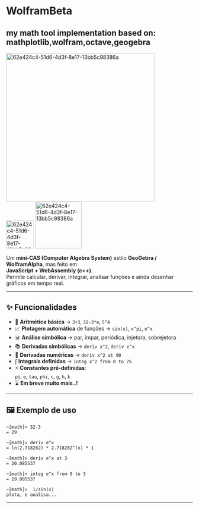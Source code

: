 # WolframBeta
## my math tool implementation based on: mathplotlib,wolfram,octave,geogebra

<img width="400" height="400" alt="62e424c4-51d6-4d3f-8e17-13bb5c98386a" src="https://github.com/user-attachments/assets/a6968313-bb12-4f6f-adeb-78ef98998d30" /><br>
<img width="75" height="75" alt="62e424c4-51d6-4d3f-8e17-13bb5c98386a" src="https://img.shields.io/badge/license-MIT-blue" />
<img width="125" height="125" alt="62e424c4-51d6-4d3f-8e17-13bb5c98386a" src="https://img.shields.io/badge/made%20with-WebAssembly-blueviolet" />

Um **mini-CAS (Computer Algebra System)** estilo **GeoGebra / WolframAlpha**, mas feito em  
**JavaScript + WebAssembly (c++)**.  
Permite calcular, derivar, integrar, analisar funções e ainda desenhar gráficos em tempo real.  

---

## ✨ Funcionalidades

- 🧮 **Aritmética básica** → `3+3`, `32-3*e`, `5^4`
- 📈 **Plotagem automática** de funções → `sin(x)`, `x^pi`, `e^x`
- 📊 **Análise simbólica** → par, ímpar, periódica, injetora, sobrejetora
- 📚 **Derivadas simbólicas** → `deriv x^2`, `deriv e^x`
- 🔢 **Derivadas numéricas** → `deriv x^2 at 90`
- ∫ **Integrais definidas** → `integ x^2 from 0 to 75`
- ⚡ **Constantes pré-definidas**:  
  `pi`, `e`, `tau`, `phi`, `c`, `g`, `h`, `k`
- ⌛  **Em breve muito mais..!**  

---
## 🖼️ Exemplo de uso

```text
~[math]> 32-3
= 29

~[math]> deriv e^x
= ln(2.718282) * 2.718282^(x) * 1

~[math]> deriv e^x at 3
= 20.085537

~[math]> integ e^x from 0 to 3
= 19.085537

~[math]>  1/sin(x)
plota, e analisa...

```
---

